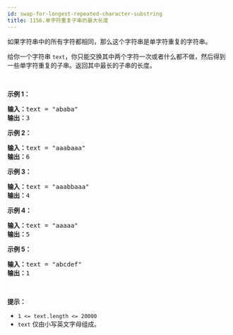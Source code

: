 ```yaml
---
id: swap-for-longest-repeated-character-substring
title: 1156.单字符重复子串的最大长度
---
```

如果字符串中的所有字符都相同，那么这个字符串是单字符重复的字符串。

给你一个字符串 <code>text</code>，你只能交换其中两个字符一次或者什么都不做，然后得到一些单字符重复的子串。返回其中最长的子串的长度。

 

**示例 1：**


<pre><strong>输入：</strong>text = &#34;ababa&#34;<br/><strong>输出：</strong>3<br/></pre>

**示例 2：**


<pre><strong>输入：</strong>text = &#34;aaabaaa&#34;<br/><strong>输出：</strong>6<br/></pre>

**示例 3：**


<pre><strong>输入：</strong>text = &#34;aaabbaaa&#34;<br/><strong>输出：</strong>4<br/></pre>

**示例 4：**


<pre><strong>输入：</strong>text = &#34;aaaaa&#34;<br/><strong>输出：</strong>5<br/></pre>

**示例 5：**


<pre><strong>输入：</strong>text = &#34;abcdef&#34;<br/><strong>输出：</strong>1<br/></pre>

 

**提示：**


- <code>1 &lt;= text.length &lt;= 20000</code>
- <code>text</code> 仅由小写英文字母组成。
